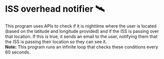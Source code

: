 # ISS overhead notifier 🛰️
This program uses APIs to check if it is nighttime where the user is located (based on the latitude and longitude provided) and if the ISS is passing over that location.
If this is true, it sends an email to the user, notifying them that the ISS is passing their location so they can see it.   
**Note:** This program runs an infinite loop that checks these conditions every 60 seconds.
